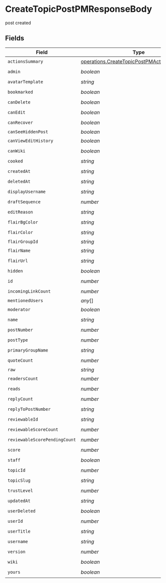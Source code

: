 # CreateTopicPostPMResponseBody

post created


## Fields

| Field                                                                                                             | Type                                                                                                              | Required                                                                                                          | Description                                                                                                       |
| ----------------------------------------------------------------------------------------------------------------- | ----------------------------------------------------------------------------------------------------------------- | ----------------------------------------------------------------------------------------------------------------- | ----------------------------------------------------------------------------------------------------------------- |
| `actionsSummary`                                                                                                  | [operations.CreateTopicPostPMActionsSummary](../../../sdk/models/operations/createtopicpostpmactionssummary.md)[] | :heavy_check_mark:                                                                                                | N/A                                                                                                               |
| `admin`                                                                                                           | *boolean*                                                                                                         | :heavy_check_mark:                                                                                                | N/A                                                                                                               |
| `avatarTemplate`                                                                                                  | *string*                                                                                                          | :heavy_check_mark:                                                                                                | N/A                                                                                                               |
| `bookmarked`                                                                                                      | *boolean*                                                                                                         | :heavy_check_mark:                                                                                                | N/A                                                                                                               |
| `canDelete`                                                                                                       | *boolean*                                                                                                         | :heavy_check_mark:                                                                                                | N/A                                                                                                               |
| `canEdit`                                                                                                         | *boolean*                                                                                                         | :heavy_check_mark:                                                                                                | N/A                                                                                                               |
| `canRecover`                                                                                                      | *boolean*                                                                                                         | :heavy_check_mark:                                                                                                | N/A                                                                                                               |
| `canSeeHiddenPost`                                                                                                | *boolean*                                                                                                         | :heavy_minus_sign:                                                                                                | N/A                                                                                                               |
| `canViewEditHistory`                                                                                              | *boolean*                                                                                                         | :heavy_check_mark:                                                                                                | N/A                                                                                                               |
| `canWiki`                                                                                                         | *boolean*                                                                                                         | :heavy_check_mark:                                                                                                | N/A                                                                                                               |
| `cooked`                                                                                                          | *string*                                                                                                          | :heavy_check_mark:                                                                                                | N/A                                                                                                               |
| `createdAt`                                                                                                       | *string*                                                                                                          | :heavy_check_mark:                                                                                                | N/A                                                                                                               |
| `deletedAt`                                                                                                       | *string*                                                                                                          | :heavy_check_mark:                                                                                                | N/A                                                                                                               |
| `displayUsername`                                                                                                 | *string*                                                                                                          | :heavy_check_mark:                                                                                                | N/A                                                                                                               |
| `draftSequence`                                                                                                   | *number*                                                                                                          | :heavy_check_mark:                                                                                                | N/A                                                                                                               |
| `editReason`                                                                                                      | *string*                                                                                                          | :heavy_check_mark:                                                                                                | N/A                                                                                                               |
| `flairBgColor`                                                                                                    | *string*                                                                                                          | :heavy_check_mark:                                                                                                | N/A                                                                                                               |
| `flairColor`                                                                                                      | *string*                                                                                                          | :heavy_check_mark:                                                                                                | N/A                                                                                                               |
| `flairGroupId`                                                                                                    | *string*                                                                                                          | :heavy_minus_sign:                                                                                                | N/A                                                                                                               |
| `flairName`                                                                                                       | *string*                                                                                                          | :heavy_check_mark:                                                                                                | N/A                                                                                                               |
| `flairUrl`                                                                                                        | *string*                                                                                                          | :heavy_check_mark:                                                                                                | N/A                                                                                                               |
| `hidden`                                                                                                          | *boolean*                                                                                                         | :heavy_check_mark:                                                                                                | N/A                                                                                                               |
| `id`                                                                                                              | *number*                                                                                                          | :heavy_check_mark:                                                                                                | N/A                                                                                                               |
| `incomingLinkCount`                                                                                               | *number*                                                                                                          | :heavy_check_mark:                                                                                                | N/A                                                                                                               |
| `mentionedUsers`                                                                                                  | *any*[]                                                                                                           | :heavy_minus_sign:                                                                                                | N/A                                                                                                               |
| `moderator`                                                                                                       | *boolean*                                                                                                         | :heavy_check_mark:                                                                                                | N/A                                                                                                               |
| `name`                                                                                                            | *string*                                                                                                          | :heavy_check_mark:                                                                                                | N/A                                                                                                               |
| `postNumber`                                                                                                      | *number*                                                                                                          | :heavy_check_mark:                                                                                                | N/A                                                                                                               |
| `postType`                                                                                                        | *number*                                                                                                          | :heavy_check_mark:                                                                                                | N/A                                                                                                               |
| `primaryGroupName`                                                                                                | *string*                                                                                                          | :heavy_check_mark:                                                                                                | N/A                                                                                                               |
| `quoteCount`                                                                                                      | *number*                                                                                                          | :heavy_check_mark:                                                                                                | N/A                                                                                                               |
| `raw`                                                                                                             | *string*                                                                                                          | :heavy_minus_sign:                                                                                                | N/A                                                                                                               |
| `readersCount`                                                                                                    | *number*                                                                                                          | :heavy_check_mark:                                                                                                | N/A                                                                                                               |
| `reads`                                                                                                           | *number*                                                                                                          | :heavy_check_mark:                                                                                                | N/A                                                                                                               |
| `replyCount`                                                                                                      | *number*                                                                                                          | :heavy_check_mark:                                                                                                | N/A                                                                                                               |
| `replyToPostNumber`                                                                                               | *string*                                                                                                          | :heavy_check_mark:                                                                                                | N/A                                                                                                               |
| `reviewableId`                                                                                                    | *string*                                                                                                          | :heavy_check_mark:                                                                                                | N/A                                                                                                               |
| `reviewableScoreCount`                                                                                            | *number*                                                                                                          | :heavy_check_mark:                                                                                                | N/A                                                                                                               |
| `reviewableScorePendingCount`                                                                                     | *number*                                                                                                          | :heavy_check_mark:                                                                                                | N/A                                                                                                               |
| `score`                                                                                                           | *number*                                                                                                          | :heavy_check_mark:                                                                                                | N/A                                                                                                               |
| `staff`                                                                                                           | *boolean*                                                                                                         | :heavy_check_mark:                                                                                                | N/A                                                                                                               |
| `topicId`                                                                                                         | *number*                                                                                                          | :heavy_check_mark:                                                                                                | N/A                                                                                                               |
| `topicSlug`                                                                                                       | *string*                                                                                                          | :heavy_check_mark:                                                                                                | N/A                                                                                                               |
| `trustLevel`                                                                                                      | *number*                                                                                                          | :heavy_check_mark:                                                                                                | N/A                                                                                                               |
| `updatedAt`                                                                                                       | *string*                                                                                                          | :heavy_check_mark:                                                                                                | N/A                                                                                                               |
| `userDeleted`                                                                                                     | *boolean*                                                                                                         | :heavy_check_mark:                                                                                                | N/A                                                                                                               |
| `userId`                                                                                                          | *number*                                                                                                          | :heavy_check_mark:                                                                                                | N/A                                                                                                               |
| `userTitle`                                                                                                       | *string*                                                                                                          | :heavy_check_mark:                                                                                                | N/A                                                                                                               |
| `username`                                                                                                        | *string*                                                                                                          | :heavy_check_mark:                                                                                                | N/A                                                                                                               |
| `version`                                                                                                         | *number*                                                                                                          | :heavy_check_mark:                                                                                                | N/A                                                                                                               |
| `wiki`                                                                                                            | *boolean*                                                                                                         | :heavy_check_mark:                                                                                                | N/A                                                                                                               |
| `yours`                                                                                                           | *boolean*                                                                                                         | :heavy_check_mark:                                                                                                | N/A                                                                                                               |